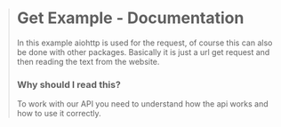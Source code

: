 > # Get Example - Documentation
> In this example aiohttp is used for the request, of course this can also be done with other packages. Basically it is just a url get request and then reading the text from the website.
> 
> ### Why should I read this?
> To work with our API you need to understand how the api works and how to use it correctly.
